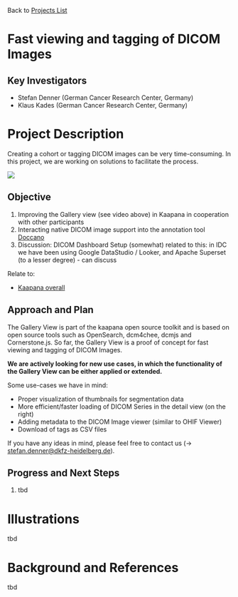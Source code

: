 Back to [Projects List](../../README.md#ProjectsList)

# Fast viewing and tagging of DICOM Images

## Key Investigators

- Stefan Denner (German Cancer Research Center, Germany)
- Klaus Kades (German Cancer Research Center, Germany)

# Project Description

Creating a cohort or tagging DICOM images can be very time-consuming.
In this project, we are working on solutions to facilitate the process.

![](NA-MIC.gif)

## Objective

<!-- Describe here WHAT you would like to achieve (what you will have as end result). -->

1. Improving the Gallery view (see video above) in Kaapana in cooperation with other participants
2. Interacting native DICOM image support into the annotation tool [Doccano](https://github.com/doccano/doccano)
3. Discussion: DICOM Dashboard Setup (somewhat) related to this: in IDC we have been using Google DataStudio / Looker, and Apache Superset (to a lesser degree) - can discuss

Relate to:
- [Kaapana overall](https://github.com/NA-MIC/ProjectWeek/tree/master/PW38_2023_GranCanaria/Projects/Kaapana_overall)

## Approach and Plan

<!-- Describe here HOW you would like to achieve the objectives stated above. -->

The Gallery View is part of the kaapana open source toolkit and is based on open source tools such as 
OpenSearch, dcm4chee, dcmjs and Cornerstone.js.
So far, the Gallery View is a proof of concept for fast viewing and tagging of DICOM Images.

**We are actively looking for new use cases, in which the functionality of the Gallery View can be either applied or extended.**


Some use-cases we have in mind:
- Proper visualization of thumbnails for segmentation data
- More efficient/faster loading of DICOM Series in the detail view (on the right)
- Adding metadata to the DICOM Image viewer (similar to OHIF Viewer)
- Download of tags as CSV files

If you have any ideas in mind, please feel free to contact us (-> stefan.denner@dkfz-heidelberg.de).

## Progress and Next Steps

<!-- Update this section as you make progress, describing of what you have ACTUALLY DONE. If there are specific steps that you could not complete then you can describe them here, too. -->

1. tbd

# Illustrations

<!-- Add pictures and links to videos that demonstrate what has been accomplished.
![Description of picture](Example2.jpg)
![Some more images](Example2.jpg)
-->

tbd

# Background and References

tbd
<!-- If you developed any software, include link to the source code repository. If possible, also add links to sample data, and to any relevant publications. -->